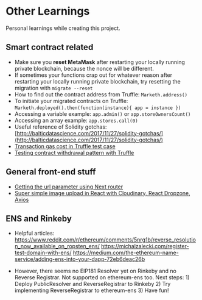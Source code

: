 # Other Learnings

Personal learnings while creating this project.

## Smart contract related
* Make sure you **reset MetaMask** after restarting your locally running private blockchain, because the nonce will be different.
* If sometimes your functions crap out for whatever reason after restarting your locally running private blockchain, try resetting the migration with `migrate --reset`
* How to find out the contract address from Truffle: `Marketh.address()`
* To initiate your migrated contracts on Truffle: `Marketh.deployed().then(function(instance){ app = instance })`
* Accessing a variable example: `app.admin()` or `app.storeOwnersCount()`
* Accessing an array example: `app.stores.call(0)`
* Useful reference of Solidity gotchas: [http://balticdatascience.com/2017/11/27/solidity-gotchas/](http://balticdatascience.com/2017/11/27/solidity-gotchas/)
* [Transaction gas cost in Truffle test case](https://ethereum.stackexchange.com/questions/41858/transaction-gas-cost-in-truffle-test-case)
* [Testing contract withdrawal pattern with Truffle](https://ethereum.stackexchange.com/questions/30139/testing-contract-withdrawal-pattern-with-truffle)

## General front-end stuff
* [Getting the url parameter using Next router](https://github.com/zeit/next-codemod#url-to-withrouter)
* [Super simple image upload in React with Cloudinary, React Dropzone, Axios](https://blog.codeinfuse.com/upload-multiple-files-to-cloudinary-using-react-dropzone-axios-27883c2a5ec6)

## ENS and Rinkeby
* Helpful articles:
https://www.reddit.com/r/ethereum/comments/5nrg1b/reverse_resolution_now_available_on_ropsten_ens/
https://michalzalecki.com/register-test-domain-with-ens/
https://medium.com/the-ethereum-name-service/adding-ens-into-your-dapp-72eb6deac26b

* However, there seems no EIP181 Resolver yet on Rinkeby and no Reverse Registrar. Not supported on ethereum-ens too.
Next steps: 1) Deploy PublicResolver and ReverseRegistrar to Rinkeby 2) Try implementing ReverseRegistrar to ethereum-ens 3) Have fun!
